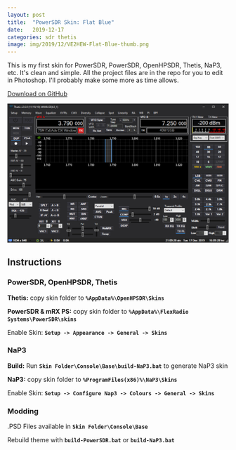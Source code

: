 ```yaml
---
layout: post
title:  "PowerSDR Skin: Flat Blue"
date:   2019-12-17
categories: sdr thetis
image: img/2019/12/VE2HEW-Flat-Blue-thumb.png
---
```


This is my first skin for PowerSDR, PowerSDR, OpenHPSDR, Thetis, NaP3, etc. It's clean and simple. All the project files are in the repo for you to edit in Photoshop. I'll probably make some more as time allows.

<!-- Place this tag where you want the button to render. -->
<a class="github-button" href="https://github.com/tanilolli/PowerSDR-Skins" data-color-scheme="no-preference: dark; light: light; dark: dark;" data-size="large" aria-label="Download tanilolli/LZ1AQ-Loop-Controller on GitHub">Download on GitHub</a>

![](img/2019/12/VE2HEW-Flat-Blue.png)

## Instructions

### PowerSDR, OpenHPSDR, Thetis

**Thetis:** copy skin folder to **`%AppData%\OpenHPSDR\Skins`**

**PowerSDR & mRX PS:** copy skin folder to **`%AppData%\FlexRadio Systems\PowerSDR\skins`**

Enable Skin: **`Setup -> Appearance -> General -> Skins`**

### NaP3

**Build:** Run **`Skin Folder\Console\Base\build-NaP3.bat`** to generate NaP3 skin

**NaP3:** copy skin folder to **`%ProgramFiles(x86)%\NaP3\Skins`**

Enable Skin: **`Setup -> Configure Nap3 -> Colours -> General -> Skins`**

### Modding

.PSD Files available in **`Skin Folder\Console\Base`**

Rebuild theme with **`build-PowerSDR.bat`** or **`build-NaP3.bat`**

<!-- Place this tag in your head or just before your close body tag. -->
<script async defer src="https://buttons.github.io/buttons.js"></script>

